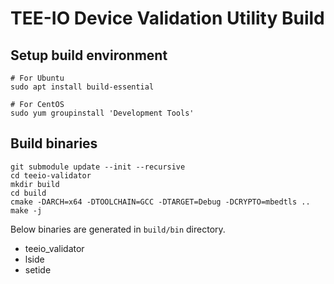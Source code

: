 # TEE-IO Device Validation Utility Build

## Setup build environment

```
# For Ubuntu
sudo apt install build-essential

# For CentOS
sudo yum groupinstall 'Development Tools'
```

## Build binaries

```
git submodule update --init --recursive
cd teeio-validator
mkdir build
cd build
cmake -DARCH=x64 -DTOOLCHAIN=GCC -DTARGET=Debug -DCRYPTO=mbedtls ..
make -j
```
Below binaries are generated in `build/bin` directory.
- teeio_validator
- lside
- setide
